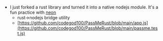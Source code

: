 *   I just forked a rust library and turned it into a native nodejs module. It's a fun practice with [neon](https://neon-bindings.com/docs/introduction/)
    *   rust->nodejs bridge utility
    *   [https://github.com/codegod100/PassMeRust/blob/main/app.js](https://github.com/codegod100/PassMeRust/blob/main/passme.test.js)